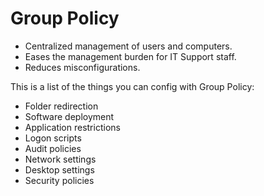 #  Group Policy

- Centralized management of users and computers.
- Eases the management burden for IT Support staff.
- Reduces misconfigurations.

This is a list of the things you can config with Group Policy:
- Folder redirection
- Software deployment
- Application restrictions
- Logon scripts
- Audit policies
- Network settings
- Desktop settings
- Security policies